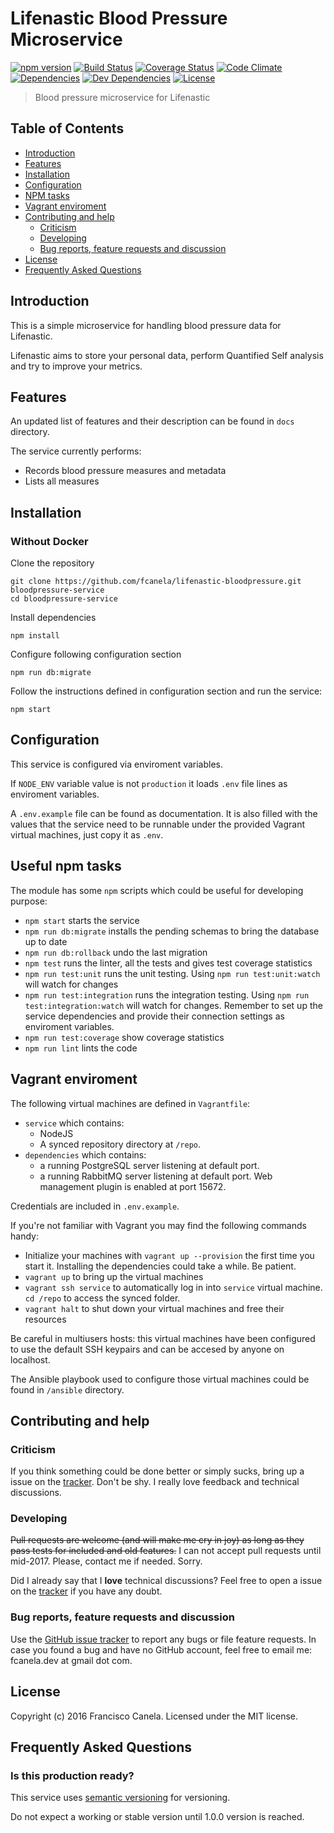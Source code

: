 # Lifenastic Blood Pressure Microservice

[![npm version][npmsemver-image]][npmsemver-url]
[![Build Status][ci-image]][ci-url]
[![Coverage Status][cv-image]][cv-url]
[![Code Climate][cq-image]][cq-url]
[![Dependencies][deps-image]][deps-url]
[![Dev Dependencies][dev-deps-image]][dev-deps-url]
[![License][license-image]][license-url]

> Blood pressure microservice for Lifenastic

## Table of Contents

* [Introduction](#introduction)
* [Features](#features)
* [Installation](#installation)
* [Configuration](#configuration)
* [NPM tasks](#npm-tasks)
* [Vagrant enviroment](#vagrant)
* [Contributing and help](#contributing)
    * [Criticism](#criticism)
    * [Developing](#developing)
    * [Bug reports, feature requests and discussion](#contributing)
* [License](#license)
* [Frequently Asked Questions](#faq)


## <a name="introduction"></a> Introduction

This is a simple microservice for handling blood pressure data for Lifenastic.

Lifenastic aims to store your personal data, perform Quantified Self analysis and try to improve your metrics.

## <a name="features"></a> Features
An updated list of features and their description can be found in `docs` directory.

The service currently performs:
* Records blood pressure measures and metadata
* Lists all measures

## <a name="installation"></a> Installation

### Without Docker

Clone the repository
```
git clone https://github.com/fcanela/lifenastic-bloodpressure.git bloodpressure-service
cd bloodpressure-service
```
Install dependencies
```
npm install
```
Configure following configuration section
```
npm run db:migrate
```
Follow the instructions defined in configuration section and run the service:
```
npm start
```

## <a name="configuration"></a> Configuration

This service is configured via enviroment variables.

If `NODE_ENV` variable value is not `production` it loads `.env` file lines as enviroment variables.

A `.env.example` file can be found as documentation. It is also filled with the values that the service need to be runnable under the provided Vagrant virtual machines, just copy it as `.env`.


## <a name="npm-tasks"></a> Useful npm tasks

The module has some `npm` scripts which could be useful for developing purpose:

* `npm start` starts the service
* `npm run db:migrate` installs the pending schemas to bring the database up to date
* `npm run db:rollback` undo the last migration
* `npm test` runs the linter, all the tests and gives test coverage statistics
* `npm run test:unit` runs the unit testing. Using `npm run test:unit:watch` will watch for changes
* `npm run test:integration` runs the integration testing. Using `npm run test:integration:watch` will watch for changes. Remember to set up the service dependencies and provide their connection settings as enviroment variables.
* `npm run test:coverage` show coverage statistics
* `npm run lint` lints the code

## <a name="vagrant"></a> Vagrant enviroment

The following virtual machines are defined in `Vagrantfile`:

* `service` which contains:
    *  NodeJS
    *  A synced repository directory at `/repo`.
* `dependencies` which contains: 
    * a running PostgreSQL server listening at default port.
    * a running RabbitMQ server listening at default port. Web management plugin is enabled at port 15672.

Credentials are included in `.env.example`.

If you're not familiar with Vagrant you may find the following commands handy:

* Initialize your machines with `vagrant up --provision` the first time you start it. Installing the dependencies could take a while. Be patient.
* `vagrant up` to bring up the virtual machines
* `vagrant ssh service` to automatically log in into `service` virtual machine. `cd /repo` to access the synced folder.
* `vagrant halt` to shut down your virtual machines and free their resources

Be careful in multiusers hosts: this virtual machines have been configured to use the default SSH keypairs and can be accesed by anyone on localhost.

The Ansible playbook used to configure those virtual machines could be found in `/ansible` directory.


## <a name="contributing"></a> Contributing and help

### <a name="criticism"></a> Criticism
If you think something could be done better or simply sucks, bring up a issue on the [tracker](https://github.com/fcanela/lifenastic-bloodpressure/issues). Don't be shy. I really love feedback and technical discussions.

### <a name="developing"></a> Developing
~~Pull requests are welcome (and will make me cry in joy) as long as they pass tests for included and old features.~~ I can not accept pull requests until mid-2017. Please, contact me if needed. Sorry.

Did I already say that I **love** technical discussions? Feel free to open a issue on the [tracker](https://github.com/fcanela/lifenastic-bloodpressure/issues) if you have any doubt.

### <a name="bugs"></a> Bug reports, feature requests and discussion

Use the [GitHub issue tracker](https://github.com/fcanela/lifenastic-bloodpressure/issues) to report any bugs or file feature requests. In case you found a bug and have no GitHub account, feel free to email me: fcanela.dev at gmail dot com.

## <a name="license"></a> License

Copyright (c) 2016 Francisco Canela. Licensed under the MIT license.

## <a name="faq"></a> Frequently Asked Questions

### Is this production ready?

This service uses [semantic versioning](http://semver.org/) for versioning.

Do not expect a working or stable version until 1.0.0 version is reached.

[npmsemver-image]: https://img.shields.io/badge/version-0.0.0-orange.svg
[npmsemver-url]: https://github.com/fcanela/lifenastic-bloodpressure
[ci-image]: https://travis-ci.org/fcanela/lifenastic-bloodpressure.svg?branch=master
[ci-url]: https://travis-ci.org/fcanela/lifenastic-bloodpressure
[cv-image]: https://coveralls.io/repos/github/fcanela/lifenastic-bloodpressure/badge.svg?branch=master
[cv-url]: https://coveralls.io/github/fcanela/lifenastic-bloodpressure?branch=master
[cq-image]: https://codeclimate.com/github/fcanela/lifenastic-bloodpressure/badges/gpa.svg
[cq-url]: https://codeclimate.com/github/fcanela/lifenastic-bloodpressure
[deps-image]: https://david-dm.org/fcanela/lifenastic-bloodpressure.svg
[deps-url]: https://david-dm.org/fcanela/lifenastic-bloodpressure
[dev-deps-image]: https://david-dm.org/fcanela/lifenastic-bloodpressure/dev-status.svg
[dev-deps-url]: https://david-dm.org/fcanela/lifenastic-bloodpressure#info=devDependencies
[license-image]: https://img.shields.io/badge/license-MIT-blue.svg
[license-url]: LICENSE